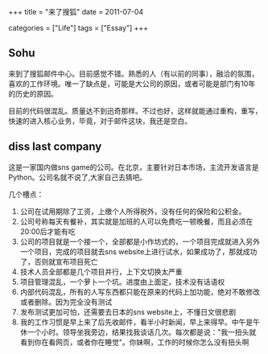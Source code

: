+++
title = "来了搜狐"
date = 2011-07-04

categories = ["Life"]
tags = ["Essay"]
+++

## Sohu
来到了搜狐邮件中心。目前感觉不错。熟悉的人（有以前的同事），融洽的氛围，喜欢的工作环境。唯一了缺点是，可能是大公司的原因，或者可能是部门有10年的历史的原因。

目前的代码很混乱。质量达不到迅奇那样。不过也好，这样就能通过重构，重写，快速的进入核心业务，毕竟，对于邮件这块，我还是空白。

## diss last company
这是一家国内做sns game的公司。在北京，主要针对日本市场，主流开发语言是Python。公司名就不说了,大家自己去猜吧。

几个槽点：
1. 公司在试用期除了工资，上缴个人所得税外，没有任何的保险和公积金。
2. 公司号称每天有餐补，其实就是加班的人可以免费吃一顿晚餐，而且必须在20:00后才能有吃
3. 公司的项目就是一个接一个，全部都是小作坊式的，一个项目完成就进入另外一个项目，完成的项目就去sns website上进行试水，如果成功了，那就成功了，否则就宣布项目死亡
4. 技术人员全部都是几个项目并行，上下文切换太严重
5. 项目管理混乱，一个萝卜一个坑。进度由上面定，技术没有话语权
6. 内部代码混乱，所有的人写东西都只能在原来的代码上加功能，绝对不敢修改或者删除。因为完全没有测试
7. 发布测试更加可怕，还需要去日本的sns website上，不懂日文很悲剧
8. 我的工作习惯是早上来了后先收邮件，看半小时新闻，早上来得早。中午是午休一个小时。领导坐我旁边，结果找我谈话几次。每次都是说："我一扭头就看到你在看网页，或者你在睡觉"。你妹啊，工作的时候你怎么没有扭头啊
